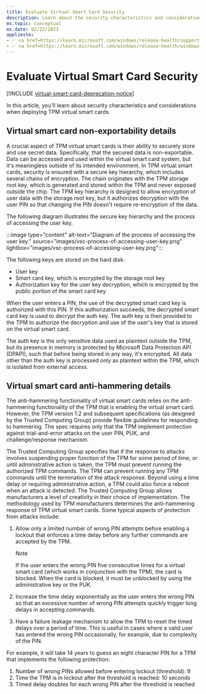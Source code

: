 ```yaml
---
title: Evaluate Virtual Smart Card Security
description: Learn about the security characteristics and considerations when deploying TPM virtual smart cards.
ms.topic: conceptual
ms.date: 02/22/2023
appliesto:
- ✅ <a href=https://learn.microsoft.com/windows/release-health/supported-versions-windows-client target=_blank>Windows 10 and later</a>
- ✅ <a href=https://learn.microsoft.com/windows/release-health/windows-server-release-info target=_blank>Windows Server 2016 and later</a>
---
```


# Evaluate Virtual Smart Card Security

[!INCLUDE [virtual-smart-card-deprecation-notice](../../includes/virtual-smart-card-deprecation-notice.md)]

In this article, you'll learn about security characteristics and considerations when deploying TPM virtual smart cards.

## Virtual smart card non-exportability details

A crucial aspect of TPM virtual smart cards is their ability to securely store and use secret data. Specifically, that the secured data is non-exportable.\
Data can be accessed and used within the virtual smart card system, but it's meaningless outside of its intended environment. In TPM virtual smart cards, security is ensured with a secure key hierarchy, which includes several chains of encryption. The chain originates with the TPM storage root key, which is generated and stored within the TPM and never exposed outside the chip. The TPM key hierarchy is designed to allow encryption of user data with the storage root key, but it authorizes decryption with the user PIN so that changing the PIN doesn't require re-encryption of the data.

The following diagram illustrates the secure key hierarchy and the process of accessing the user key.

:::image type="content" alt-text="Diagram of the process of accessing the user key." source="images/vsc-process-of-accessing-user-key.png" lightbox="images/vsc-process-of-accessing-user-key.png":::

The following keys are stored on the hard disk:

- User key
- Smart card key, which is encrypted by the storage root key
- Authorization key for the user key decryption, which is encrypted by the public portion of the smart card key

When the user enters a PIN, the use of the decrypted smart card key is authorized with this PIN. If this authorization succeeds, the decrypted smart card key is used to decrypt the auth key. The auth key is then provided to the TPM to authorize the decryption and use of the user's key that is stored on the virtual smart card.

The auth key is the only sensitive data used as plaintext outside the TPM, but its presence in memory is protected by Microsoft Data Protection API (DPAPI), such that before being stored in any way, it's encrypted. All data other than the auth key is processed only as plaintext within the TPM, which is isolated from external access.

## Virtual smart card anti-hammering details

The anti-hammering functionality of virtual smart cards relies on the anti-hammering functionality of the TPM that is enabling the virtual smart card. However, the TPM version 1.2 and subsequent specifications (as designed by the Trusted Computing Group) provide flexible guidelines for responding to hammering. The spec requires only that the TPM implement protection against trial-and-error attacks on the user PIN, PUK, and challenge/response mechanism.

The Trusted Computing Group specifies that if the response to attacks involves suspending proper function of the TPM for some period of time, or until administrative action is taken, the TPM must prevent running the authorized TPM commands. The TPM can prevent running any TPM commands until the termination of the attack response. Beyond using a time delay or requiring administrative action, a TPM could also force a reboot when an attack is detected. The Trusted Computing Group allows manufacturers a level of creativity in their choice of implementation. The methodology used by TPM manufacturers determines the anti-hammering response of TPM virtual smart cards. Some typical aspects of protection from attacks include:

1. Allow only a limited number of wrong PIN attempts before enabling a lockout that enforces a time delay before any further commands are accepted by the TPM.

    > [!NOTE]
    > 
    > If the user enters the wrong PIN five consecutive times for a virtual smart card (which works in conjunction with the TPM), the card is blocked. When the card is blocked, it must be unblocked by using the administrative key or the PUK.

1. Increase the time delay exponentially as the user enters the wrong PIN so that an excessive number of wrong PIN attempts quickly trigger long delays in accepting commands.
1. Have a failure leakage mechanism to allow the TPM to reset the timed delays over a period of time. This is useful in cases where a valid user has entered the wrong PIN occasionally, for example, due to complexity of the PIN.

For example, it will take 14 years to guess an eight character PIN for a TPM that implements the following protection:

1. Number of wrong PINs allowed before entering lockout (threshold): 9
1. Time the TPM is in lockout after the threshold is reached: 10 seconds
1. Timed delay doubles for each wrong PIN after the threshold is reached